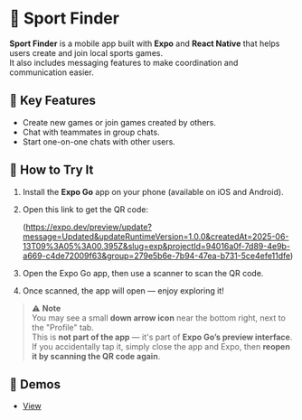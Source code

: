 # 📱 Sport Finder

**Sport Finder** is a mobile app built with **Expo** and **React Native** that helps users create and join local sports games.  
It also includes messaging features to make coordination and communication easier.

## 🔑 Key Features
- Create new games or join games created by others.
- Chat with teammates in group chats.
- Start one-on-one chats with other users.

## 🚀 How to Try It
1. Install the **Expo Go** app on your phone (available on iOS and Android).
2. Open this link to get the QR code:

   (https://expo.dev/preview/update?message=Updated&updateRuntimeVersion=1.0.0&createdAt=2025-06-13T09%3A05%3A00.395Z&slug=exp&projectId=94016a0f-7d89-4e9b-a669-c4de72009f63&group=279e5b6e-7b94-47ea-b731-5ce4efe11dfe)
   
3. Open the Expo Go app, then use a scanner to scan the QR code.
4. Once scanned, the app will open — enjoy exploring it!

> ⚠️ **Note**  
> You may see a small **down arrow icon** near the bottom right, next to the "Profile" tab.  
> This is **not part of the app** — it's part of **Expo Go’s preview interface**.  
> If you accidentally tap it, simply close the app and Expo, then **reopen it by scanning the QR code again**.


## 🎥 Demos

- [View](./screenshots/interactions/pdf)


